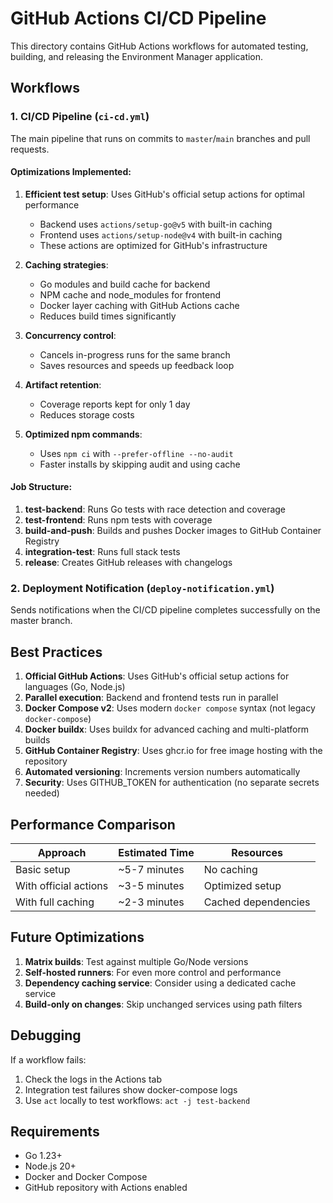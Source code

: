 # GitHub Actions CI/CD Pipeline

This directory contains GitHub Actions workflows for automated testing, building, and releasing the Environment Manager application.

## Workflows

### 1. CI/CD Pipeline (`ci-cd.yml`)

The main pipeline that runs on commits to `master`/`main` branches and pull requests.

#### Optimizations Implemented:

1. **Efficient test setup**: Uses GitHub's official setup actions for optimal performance
   - Backend uses `actions/setup-go@v5` with built-in caching
   - Frontend uses `actions/setup-node@v4` with built-in caching
   - These actions are optimized for GitHub's infrastructure

2. **Caching strategies**:
   - Go modules and build cache for backend
   - NPM cache and node_modules for frontend
   - Docker layer caching with GitHub Actions cache
   - Reduces build times significantly

3. **Concurrency control**:
   - Cancels in-progress runs for the same branch
   - Saves resources and speeds up feedback loop

4. **Artifact retention**:
   - Coverage reports kept for only 1 day
   - Reduces storage costs

5. **Optimized npm commands**:
   - Uses `npm ci` with `--prefer-offline --no-audit`
   - Faster installs by skipping audit and using cache

#### Job Structure:

1. **test-backend**: Runs Go tests with race detection and coverage
2. **test-frontend**: Runs npm tests with coverage
3. **build-and-push**: Builds and pushes Docker images to GitHub Container Registry
4. **integration-test**: Runs full stack tests
5. **release**: Creates GitHub releases with changelogs

### 2. Deployment Notification (`deploy-notification.yml`)

Sends notifications when the CI/CD pipeline completes successfully on the master branch.

## Best Practices

1. **Official GitHub Actions**: Uses GitHub's official setup actions for languages (Go, Node.js)
2. **Parallel execution**: Backend and frontend tests run in parallel
3. **Docker Compose v2**: Uses modern `docker compose` syntax (not legacy `docker-compose`)
4. **Docker buildx**: Uses buildx for advanced caching and multi-platform builds
5. **GitHub Container Registry**: Uses ghcr.io for free image hosting with the repository
6. **Automated versioning**: Increments version numbers automatically
7. **Security**: Uses GITHUB_TOKEN for authentication (no separate secrets needed)

## Performance Comparison

| Approach | Estimated Time | Resources |
|----------|---------------|-----------|
| Basic setup | ~5-7 minutes | No caching |
| With official actions | ~3-5 minutes | Optimized setup |
| With full caching | ~2-3 minutes | Cached dependencies |

## Future Optimizations

1. **Matrix builds**: Test against multiple Go/Node versions
2. **Self-hosted runners**: For even more control and performance
3. **Dependency caching service**: Consider using a dedicated cache service
4. **Build-only on changes**: Skip unchanged services using path filters

## Debugging

If a workflow fails:
1. Check the logs in the Actions tab
2. Integration test failures show docker-compose logs
3. Use `act` locally to test workflows: `act -j test-backend`

## Requirements

- Go 1.23+
- Node.js 20+
- Docker and Docker Compose
- GitHub repository with Actions enabled
